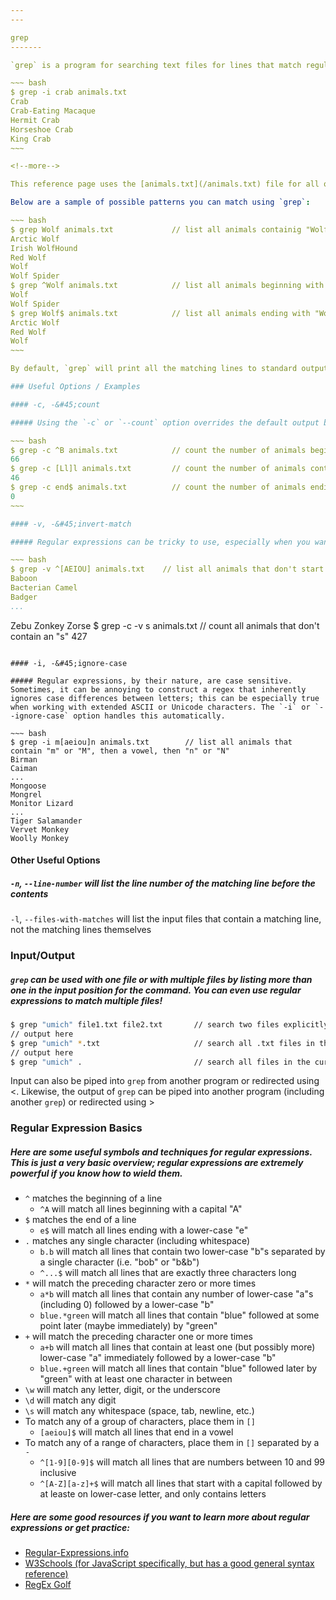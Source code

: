 ```yaml
---
---

grep
-------

`grep` is a program for searching text files for lines that match regular exprssions. It can be used for all sorts of pattern-matching and text-based query analysis.

~~~ bash
$ grep -i crab animals.txt
Crab
Crab-Eating Macaque
Hermit Crab
Horseshoe Crab
King Crab
~~~

<!--more-->

This reference page uses the [animals.txt](/animals.txt) file for all of its examples. This list was taken from [Millie Bond's A-Z Index of Animals](https://a-z-animals.com/animals/).

Below are a sample of possible patterns you can match using `grep`:

~~~ bash
$ grep Wolf animals.txt             // list all animals containig "Wolf"
Arctic Wolf
Irish WolfHound
Red Wolf
Wolf
Wolf Spider
$ grep ^Wolf animals.txt            // list all animals beginning with "Wolf"
Wolf
Wolf Spider
$ grep Wolf$ animals.txt            // list all animals ending with "Wolf"
Arctic Wolf
Red Wolf
Wolf
~~~

By default, `grep` will print all the matching lines to standard output (the console) in the same order they appear in the source with the matching parts colored. This behavior can be modified by using one or more of the the command line options `grep` offers.

### Useful Options / Examples

#### -c, -&#45;count

##### Using the `-c` or `--count` option overrides the default output behavior of `grep`. Instead of printing all of the matches to the console, it will print the number of lines that match. This is a useful option if, for example, you only want to know if there are any matches (count &gt; 0) but aren't as concerned with what those matches actually are.

~~~ bash
$ grep -c ^B animals.txt            // count the number of animals beginning with "B"
66
$ grep -c [Ll]l animals.txt         // count the number of animals containing "ll" or "Ll"
46
$ grep -c end$ animals.txt          // count the number of animals ending with "end"
0
~~~

#### -v, -&#45;invert-match

##### Regular expressions can be tricky to use, especially when you want to find text that doesn't match a particular regex. This is made easier by the `-v` or `--invert-match` option, which finds lines in the target input that do not match the given regular expression.

~~~ bash
$ grep -v ^[AEIOU] animals.txt    // list all animals that don't start with a vowel
Baboon
Bacterian Camel
Badger
...
```

Zebu
Zonkey
Zorse
$ grep -c -v s animals.txt        // count all animals that don't contain an "s"
427
~~~

#### -i, -&#45;ignore-case

##### Regular expressions, by their nature, are case sensitive. Sometimes, it can be annoying to construct a regex that inherently ignores case differences between letters; this can be especially true when working with extended ASCII or Unicode characters. The `-i` or `--ignore-case` option handles this automatically.

~~~ bash
$ grep -i m[aeiou]n animals.txt        // list all animals that contain "m" or "M", then a vowel, then "n" or "N"
Birman
Caiman
...
Mongoose
Mongrel
Monitor Lizard
...
Tiger Salamander
Vervet Monkey
Woolly Monkey
~~~

#### Other Useful Options

##### `-n`, `--line-number` will list the line number of the matching line before the contents
`-l`, `--files-with-matches` will list the input files that contain a matching line, not the matching lines themselves

### Input/Output

##### `grep` can be used with one file or with multiple files by listing more than one in the input position for the command. You can even use regular expressions to match multiple files!

~~~ bash
$ grep "umich" file1.txt file2.txt       // search two files explicitly
// output here
$ grep "umich" *.txt                     // search all .txt files in the current directory
// output here
$ grep "umich" .                         // search all files in the current directory
~~~

Input can also be piped into `grep` from another program or redirected using &lt;. Likewise, the output of `grep` can be piped into another program (including another `grep`) or redirected using &gt;

### Regular Expression Basics

##### Here are some useful symbols and techniques for regular expressions. This is just a very basic overview; regular expressions are extremely powerful if you know how to wield them.
* `^` matches the beginning of a line
    * `^A` will match all lines beginning with a capital "A"
* `$` matches the end of a line
    * `e$` will match all lines ending with a lower-case "e"
* `.` matches any single character (including whitespace)
    * `b.b` will match all lines that contain two lower-case "b"s separated by a single character (i.e. "bob" or "b&b")
	* `^...$` will match all lines that are exactly three characters long
* `*` will match the preceding character zero or more times
    * `a*b` will match all lines that contain any number of lower-case "a"s (including 0) followed by a lower-case "b"
    * `blue.*green` will match all lines that contain "blue" followed at some point later (maybe immediately) by "green"
* `+` will match the preceding character one or more times
    * `a+b` will match all lines that contain at least one (but possibly more) lower-case "a" immediately followed by a lower-case "b"
    * `blue.+green` will match all lines that contain "blue" followed later by "green" with at least one character in between
* `\w` will match any letter, digit, or the underscore
* `\d` will match any digit
* `\s` will match any whitespace (space, tab, newline, etc.)
* To match any of a group of characters, place them in `[]`
    * `[aeiou]$` will match all lines that end in a vowel
* To match any of a range of characters, place them in `[]` separated by a `-`
    * `^[1-9][0-9]$` will match all lines that are numbers between 10 and 99 inclusive
    * `^[A-Z][a-z]+$` will match all lines that start with a capital followed by at leaste on lower-case letter, and only contains letters

##### Here are some good resources if you want to learn more about regular expressions or get practice:
* [Regular-Expressions.info](http://www.regular-expressions.info/)
* [W3Schools (for JavaScript specifically, but has a good general syntax reference)](https://www.w3schools.com/jsref/jsref_obj_regexp.asp)
* [RegEx Golf](https://alf.nu/RegexGolf)
